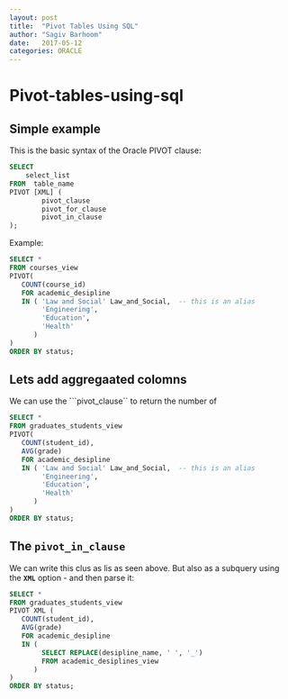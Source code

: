 ```yaml
---
layout: post
title:  "Pivot Tables Using SQL"
author: "Sagiv Barhoom"
date:   2017-05-12
categories: ORACLE 
---
```


# Pivot-tables-using-sql

## Simple example
This is the basic syntax of the Oracle PIVOT clause:
```sql
SELECT
    select_list
FROM  table_name
PIVOT [XML] (
        pivot_clause
        pivot_for_clause
        pivot_in_clause
);
```


Example:
```sql
SELECT *
FROM courses_view
PIVOT(
   COUNT(course_id)
   FOR academic_desipline
   IN ( 'Law and Social' Law_and_Social,  -- this is an alias
        'Engineering',
        'Education',
        'Health'
      )
)
ORDER BY status;
```

## Lets add aggregaated colomns
We can use the ```pivot_clause`` to return the number of
```sql
SELECT *
FROM graduates_students_view
PIVOT(
   COUNT(student_id),
   AVG(grade)
   FOR academic_desipline
   IN ( 'Law and Social' Law_and_Social,  -- this is an alias
        'Engineering',
        'Education',
        'Health'
      )
)
ORDER BY status;
```

## The ```pivot_in_clause```
We can write  this clus as lis as seen above.
But  also as a subquery using the **```XML```** option - and then parse it:
```sql
SELECT *
FROM graduates_students_view
PIVOT XML (
   COUNT(student_id),
   AVG(grade)
   FOR academic_desipline
   IN (
        SELECT REPLACE(desipline_name, ' ', '_')
        FROM academic_desiplines_view
      )
)
ORDER BY status;
```


